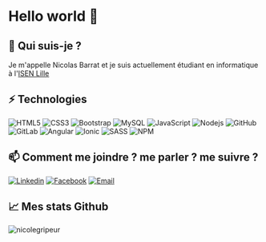 # Hello world 👋

## 🙋 Qui suis-je ?

Je m'appelle Nicolas Barrat et je suis actuellement étudiant en informatique à l'[ISEN Lille](https://www.isen-lille.fr)

## ⚡ Technologies
![HTML5](https://img.shields.io/badge/HTML5-E34F26?logo=html5&logoColor=white)
![CSS3](https://img.shields.io/badge/CSS3-1572B6?logo=css3)
![Bootstrap](https://img.shields.io/badge/Bootstrap-7952B3?logo=bootstrap&logoColor=white)
![MySQL](https://img.shields.io/badge/MySQL-4479A1?logo=mysql&logoColor=white)
![JavaScript](https://img.shields.io/badge/JavaScript-F7DF1E?logo=javascript&logoColor=white)
![Nodejs](https://img.shields.io/badge/Nodejs-339933?logo=Node.js&logoColor=white)
![GitHub](https://img.shields.io/badge/GitHub-181717?logo=github&logoColor=white)
![GitLab](https://img.shields.io/badge/GitLab-FCA121?logo=gitlab&logoColor=white)
![Angular](https://img.shields.io/badge/Angular-DD0031?logo=angular&logoColor=white)
![Ionic](https://img.shields.io/badge/Ionic-3880FF?logo=ionic&logoColor=white)
![SASS](https://img.shields.io/badge/Sass-CC6699?logo=sass&logoColor=white)
![NPM](https://img.shields.io/badge/Npm-CB3837?logo=npm&logoColor=white)

## 📫 Comment me joindre ? me parler ? me suivre ?
[![Linkedin](https://img.shields.io/badge/LinkedIn-0A66C2?logo=linkedin)](https://www.linkedin.com/in/nicolas-barrat/)
[![Facebook](https://img.shields.io/badge/Facebook-1877F2?logo=facebook&logoColor=white)](https://www.linkedin.com/in/nicolas-barrat/)
[![Email](https://img.shields.io/badge/Email-EA4335?style=flat&logo=gmail&logoColor=white)](mailto:nicolas.barrat@student.junia.com)

## 📈 Mes stats Github
<img src="https://github-readme-stats.vercel.app/api?username=nicolegrimpeur&show_icons=true&theme=vision-friendly-dark" alt="nicolegripeur" />
